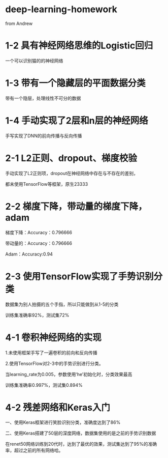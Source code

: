 # deep-learning-homework
from Andrew 

# 1-2 具有神经网络思维的Logistic回归
一个可以识别猫的的神经网络

# 1-3 带有一个隐藏层的平面数据分类
带有一个隐层，处理线性不可分的数据

# 1-4 手动实现了2层和n层的神经网络
手写实现了DNN的前向传播与反向传播

# 2-1 L2正则、dropout、梯度校验
手动实现了L2正则项，dropout在神经网络中存在与不存在的差别，

都未使用TensorFlow等框架，原生23333

# 2-2 梯度下降，带动量的梯度下降，adam

梯度下降：Accuracy：0.796666

带动量的：Accuracy：0.796666

Adam：Accuracy:0.94

# 2-3 使用TensorFlow实现了手势识别分类
数据集为别人拍摄的五个手指，所以只能做到从1-5的分类

训练集准确率92%，测试集72%

# 4-1 卷积神经网络的实现
1.未使用框架手写了一遍卷积的前向和反向传播

2.使用TensorFlow对2-3中的手势识别进行分类。

当learning_rate为0.005，参数使用‘he’初始化时，分类效果最高

训练集准确率0.997%，测试集0.894%

# 4-2 残差网络和Keras入门
一、使用Keras框架进行笑脸识别分类，准确度达到了86%

二、使用Keras搭建了50层的深度网络，数据集使用的是之前的手势识别数据

在renet50网络训练到20代时，达到了最优的效果，测试集达到了95%的准确率，超过之前的所有网络哈。

